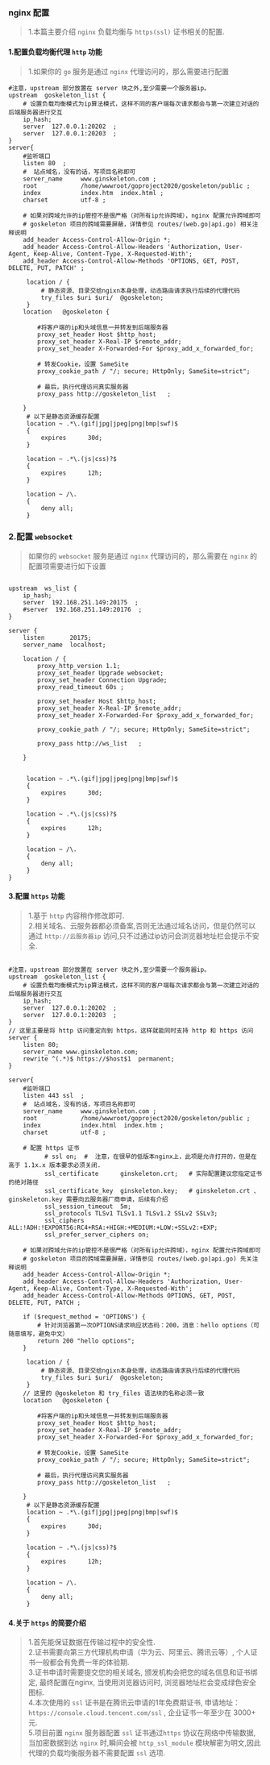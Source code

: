 ###  nginx 配置
>   1.本篇主要介绍 `nginx` 负载均衡与 `https(ssl)` 证书相关的配置.  

#### 1.配置负载均衡代理 `http` 功能
>   1.如果你的 `go` 服务是通过 `nginx` 代理访问的，那么需要进行配置        
```code  
#注意，upstream 部分放置在 server 块之外,至少需要一个服务器ip。 
upstream  goskeleton_list {
    # 设置负载均衡模式为ip算法模式，这样不同的客户端每次请求都会与第一次建立对话的后端服务器进行交互
    ip_hash;
    server  127.0.0.1:20202  ;
    server  127.0.0.1:20203  ;
}
server{
    #监听端口
    listen 80  ; 
    #  站点域名，没有的话，写项目名称即可
    server_name     www.ginskeleton.com ;  
    root            /home/wwwroot/goproject2020/goskeleton/public ;
    index           index.htm  index.html ;   
    charset         utf-8 ;
   
    # 如果对跨域允许的ip管控不是很严格（对所有ip允许跨域），nginx 配置允许跨域即可
    # goskeleton 项目的跨域需要屏蔽，详情参见 routes/(web.go|api.go) 相关注释说明   
    add_header Access-Control-Allow-Origin *;
    add_header Access-Control-Allow-Headers 'Authorization, User-Agent, Keep-Alive, Content-Type, X-Requested-With';
    add_header Access-Control-Allow-Methods 'OPTIONS, GET, POST, DELETE, PUT, PATCH' ;
    
     location / {
         # 静态资源、目录交给ngixn本身处理，动态路由请求执行后续的代理代码
         try_files $uri $uri/  @goskeleton;
     }
    location   @goskeleton {

        #将客户端的ip和头域信息一并转发到后端服务器  
        proxy_set_header Host $http_host;
        proxy_set_header X-Real-IP $remote_addr;
        proxy_set_header X-Forwarded-For $proxy_add_x_forwarded_for;

        # 转发Cookie，设置 SameSite
        proxy_cookie_path / "/; secure; HttpOnly; SameSite=strict";

        # 最后，执行代理访问真实服务器
        proxy_pass http://goskeleton_list   ;
    
    }
     # 以下是静态资源缓存配置
     location ~ .*\.(gif|jpg|jpeg|png|bmp|swf)$
     {
         expires      30d;
     }

     location ~ .*\.(js|css)?$
     {
         expires      12h;
     }

     location ~ /\.
     {
         deny all;
     }

```

### 2.配置 `websocket` 
> 如果你的 `websocket` 服务是通过 `nginx` 代理访问的，那么需要在 `nginx` 的配置项需要进行如下设置
```websocket  

upstream  ws_list {
    ip_hash;
    server  192.168.251.149:20175  ;
    #server  192.168.251.149:20176  ;
}

server {
    listen       20175;
    server_name  localhost;

    location / {
        proxy_http_version 1.1;
        proxy_set_header Upgrade websocket;
        proxy_set_header Connection Upgrade;
        proxy_read_timeout 60s ;

        proxy_set_header Host $http_host;
        proxy_set_header X-Real-IP $remote_addr;
        proxy_set_header X-Forwarded-For $proxy_add_x_forwarded_for;

        proxy_cookie_path / "/; secure; HttpOnly; SameSite=strict";

        proxy_pass http://ws_list   ;

    }


     location ~ .*\.(gif|jpg|jpeg|png|bmp|swf)$
     {
         expires      30d;
     }

     location ~ .*\.(js|css)?$
     {
         expires      12h;
     }

     location ~ /\.
     {
         deny all;
     }
}

```


#### 3.配置 `https` 功能  
> 1.基于 `http` 内容稍作修改即可.  
> 2.相关域名、云服务器都必须备案,否则无法通过域名访问，但是仍然可以通过 `http://云服务器ip` 访问,只不过通过ip访问会浏览器地址栏会提示不安全.  

```nginx

#注意，upstream 部分放置在 server 块之外,至少需要一个服务器ip。 
upstream  goskeleton_list {
    # 设置负载均衡模式为ip算法模式，这样不同的客户端每次请求都会与第一次建立对话的后端服务器进行交互
    ip_hash;
    server  127.0.0.1:20202  ;
    server  127.0.0.1:20203  ;
}
// 这里主要是将 http 访问重定向到 https，这样就能同时支持 http 和 https 访问
server {
    listen 80;
    server_name www.ginskeleton.com;
    rewrite ^(.*)$ https://$host$1  permanent;
}

server{
    #监听端口
    listen 443 ssl  ; 
    #  站点域名，没有的话，写项目名称即可
    server_name     www.ginskeleton.com ;  
    root            /home/wwwroot/goproject2020/goskeleton/public ;
    index           index.html  index.htm ;   
    charset         utf-8 ;

    # 配置 https 证书
          # ssl on;  #  注意，在很早的低版本nginx上，此项是允许打开的，但是在高于 1.1x.x 版本要求必须关闭.
          ssl_certificate      ginskeleton.crt;   # 实际配置建议您指定证书的绝对路径
          ssl_certificate_key  ginskeleton.key;   # ginskeleton.crt 、ginskeleton.key 需要向云服务器厂商申请，后续有介绍
          ssl_session_timeout  5m;
          ssl_protocols TLSv1 TLSv1.1 TLSv1.2 SSLv2 SSLv3;
          ssl_ciphers ALL:!ADH:!EXPORT56:RC4+RSA:+HIGH:+MEDIUM:+LOW:+SSLv2:+EXP;
          ssl_prefer_server_ciphers on;
   
    # 如果对跨域允许的ip管控不是很严格（对所有ip允许跨域），nginx 配置允许跨域即可
    # goskeleton 项目的跨域需要屏蔽，详情参见 routes/(web.go|api.go) 先关注释说明   
    add_header Access-Control-Allow-Origin *;
    add_header Access-Control-Allow-Headers 'Authorization, User-Agent, Keep-Alive, Content-Type, X-Requested-With';
    add_header Access-Control-Allow-Methods OPTIONS, GET, POST, DELETE, PUT, PATCH ;
            
    if ($request_method = 'OPTIONS') {
        # 针对浏览器第一次OPTIONS请求响应状态码：200，消息：hello options（可随意填写，避免中文）
        return 200 "hello options";
    }
    
     location / {
         # 静态资源、目录交给ngixn本身处理，动态路由请求执行后续的代理代码
         try_files $uri $uri/  @goskeleton;
     }
    // 这里的 @goskeleton 和 try_files 语法块的名称必须一致 
    location   @goskeleton {

        #将客户端的ip和头域信息一并转发到后端服务器  
        proxy_set_header Host $http_host;
        proxy_set_header X-Real-IP $remote_addr;
        proxy_set_header X-Forwarded-For $proxy_add_x_forwarded_for;

        # 转发Cookie，设置 SameSite
        proxy_cookie_path / "/; secure; HttpOnly; SameSite=strict";

        # 最后，执行代理访问真实服务器
        proxy_pass http://goskeleton_list   ;
    
    }
     # 以下是静态资源缓存配置
     location ~ .*\.(gif|jpg|jpeg|png|bmp|swf)$
     {
         expires      30d;
     }

     location ~ .*\.(js|css)?$
     {
         expires      12h;
     }

     location ~ /\.
     {
         deny all;
     }

```   

#### 4.关于 `https` 的简要介绍      
>   1.首先能保证数据在传输过程中的安全性.       
>   2.证书需要向第三方代理机构申请（华为云、阿里云、腾讯云等）, 个人证书一般都会有免费一年的体验期.      
>   3.证书申请时需要提交您的相关域名, 颁发机构会把您的域名信息和证书绑定, 最终配置在nginx, 当使用浏览器访问时, 浏览器地址栏会变成绿色安全图标.      
>   4.本次使用的 `ssl` 证书是在腾讯云申请的1年免费期证书, 申请地址：`https://console.cloud.tencent.com/ssl` , 企业证书一年至少在 3000+ 元.      
>   5.项目前置 `nginx` 服务器配置 `ssl` 证书通过`https` 协议在网络中传输数据, 当加密数据到达 `nginx` 时,瞬间会被 `http_ssl_module` 模块解密为明文,因此代理的负载均衡服务器不需要配置 `ssl` 选项.          
